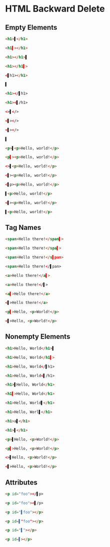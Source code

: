 # HTML Backward Delete

## Empty Elements
```html
<h1>▌</h1>
```
```html
<h1▌></h1>
```

```html
<h1></h1>▌
```
```html
<h1></h1▌>
```

```html
<▌h1></h1>
```
```html
▌
```

```html
<h1></▌h1>
```
```html
<h1><▌/h1>
```

```html
<>▌</>
```
```html
<▌></>
```

```html
<▌></>
```
```html
▌
```

```html
<p>▌<p>Hello, world!</p>
```
```html
<p▌><p>Hello, world!</p>
```

```html
<>▌<p>Hello, world!</p>
```
```html
<▌><p>Hello, world!</p>
```

```html
<▌p><p>Hello, world!</p>
```
```html
▌<p>Hello, world!</p>
```

```html
<▌><p>Hello, world!</p>
```
```html
▌<p>Hello, world!</p>
```

## Tag Names
```html
<span>Hello there!</span▌>
```
```html
<span>Hello there!</spa▌>
```

```html
<span>Hello there!</s▌pan>
```
```html
<span>Hello there!</▌pan>
```

```html
<a>Hello there!</a▌>
```
```html
<a>Hello there!</▌>
```

```html
<a▌>Hello there!</a>
```
```html
<▌>Hello there!</a>
```

```html
<p▌>Hello, <p>World!</p>
```
```html
<▌>Hello, <p>World!</p>
```

## Nonempty Elements
```html
<h1>Hello, World</h1>▌
```
```html
<h1>Hello, World</h1▌>
```

```html
<h1>Hello, World</▌h1>
```
```html
<h1>Hello, World<▌/h1>
```

```html
<h1>▌Hello, World</h1>
```
```html
<h1▌>Hello, World</h1>
```

```html
<h1>Hello, World▌</h1>
```
```html
<h1>Hello, Worl▌</h1>
```

```html
<h1>a▌</h1>
```
```html
<h1>▌</h1>
```

```html
<p>▌Hello, <p>World!</p>
```
```html
<p▌>Hello, <p>World!</p>
```

```html
<>▌Hello, <p>World!</p>
```
```html
<▌>Hello, <p>World!</p>
```

## Attributes
```html
<p id="foo"></▌p>
```
```html
<p id="foo"><▌/p>
```

```html
<p id="▌foo"></p>
```
```html
<p id=▌"foo"></p>
```

```html
<p id="▌"></p>
```
```html
<p id=▌></p>
```